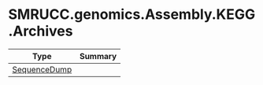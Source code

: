 ﻿
# SMRUCC.genomics.Assembly.KEGG.Archives

|Type|Summary|
|----|-------|
|[SequenceDump](./SequenceDump.md)||

